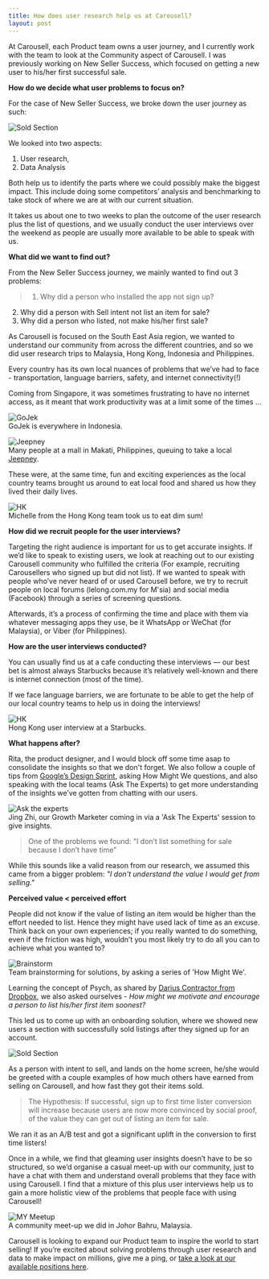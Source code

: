 ```yaml
---
title: How does user research help us at Carousell?
layout: post
---
```


At Carousell, each Product team owns a user journey, and I currently work with the team to look at the Community aspect of Carousell. I was previously working on New Seller Success, which focused on getting a new user to his/her first successful sale.

<b>How do we decide what user problems to focus on?</b>

For the case of New Seller Success, we broke down the user journey as such:

![Sold Section](/assets/userjourney.png)<br>

We looked into two aspects:
1. User research, 
2. Data Analysis

Both help us to identify the parts where we could possibly make the biggest impact. This include doing some competitors’ analysis and benchmarking to take stock of where we are at with our current situation.

It takes us about one to two weeks to plan the outcome of the user research plus the list of questions, and we usually conduct the user interviews over the weekend as people are usually more available to be able to speak with us.

<b>What did we want to find out?</b>

From the New Seller Success journey, we mainly wanted to find out 3 problems:
>1. Why did a person who installed the app not sign up?
2. Why did a person with Sell intent not list an item for sale?
3. Why did a person who listed, not make his/her first sale?

As Carousell is focused on the South East Asia region, we wanted to understand our community from across the different countries, and so we did user research trips to Malaysia, Hong Kong, Indonesia and Philippines.

Every country has its own local nuances of problems that we’ve had to face - transportation, language barriers, safety, and internet connectivity(!)

Coming from Singapore, it was sometimes frustrating to have no internet access, as it meant that work productivity was at a limit some of the times …

![GoJek](/assets/gojek.jpg)<br>
GoJek is everywhere in Indonesia.

![Jeepney](/assets/tuk.png)<br>
Many people at a mall in Makati, Philippines, queuing to take a local <a href="https://en.wikipedia.org/wiki/Jeepney">Jeepney</a>.

These were, at the same time, fun and exciting experiences as the local country teams brought us around to eat local food and shared us how they lived their daily lives.

![HK](/assets/dimsum.jpg)<br>
Michelle from the Hong Kong team took us to eat dim sum!


<b>How did we recruit people for the user interviews?</b>

Targeting the right audience is important for us to get accurate insights. If we’d like to speak to existing users, we look at reaching out to our existing Carousell community who fulfilled the criteria (For example, recruiting Carousellers who signed up but did not list). If we wanted to speak with people who’ve never heard of or used Carousell before, we try to recruit people on local forums (lelong.com.my for M'sia) and social media (Facebook) through a series of screening questions.

Afterwards, it’s a process of confirming the time and place with them via whatever messaging apps they use, be it WhatsApp or WeChat (for Malaysia), or Viber (for Philippines).

<b>How are the user interviews conducted?</b>

You can usually find us at a cafe conducting these interviews — our best bet is almost always Starbucks because it’s relatively well-known and there is internet connection (most of the time). 

If we face language barriers, we are fortunate to be able to get the help of our local country teams to help us in doing the interviews!

![HK](/assets/userresearch3.jpg)<br>
Hong Kong user interview at a Starbucks.


<b>What happens after?</b>

Rita, the product designer, and I would block off some time asap to consolidate the insights so that we don't forget. We also follow a couple of tips from <a href="http://www.gv.com/sprint/">Google’s Design Sprint</a>, asking How Might We questions, and also speaking with the local teams (Ask The Experts) to get more understanding of the insights we’ve gotten from chatting with our users.

![Ask the experts](/assets/userresearch5.jpg)<br>
Jing Zhi, our Growth Marketer coming in via a 'Ask The Experts' session to give insights.

> One of the problems we found: "I don’t list something for sale because I don’t have time”

While this sounds like a valid reason from our research, we assumed this came from a bigger problem: <i>"I don't understand the value I would get from selling."</i>

<b> Perceived value < perceived effort </b>

People did not know if the value of listing an item would be higher than the effort needed to list. Hence they might have used lack of time as an excuse. Think back on your own experiences; if you really wanted to do something, even if the friction was high, wouldn’t you most likely try to do all you can to achieve what you wanted to?

![Brainstorm](/assets/userresearch6.jpg)<br>
Team brainstorming for solutions, by asking a series of 'How Might We'.

Learning the concept of Psych, as shared by <a href="http://andrewchen.co/psychd-funnel-conversion/">Darius Contractor from Dropbox</a>, we also asked ourselves - <i>How might we motivate and encourage a person to list his/her first item soonest?</i>

This led us to come up with an onboarding solution, where we showed new users a section with successfully sold listings after they signed up for an account. 

![Sold Section](/assets/soldsection.jpg)<br>

As a person with intent to sell, and lands on the home screen, he/she would be greeted with a couple examples of how much others have earned from selling on Carousell, and how fast they got their items sold.

>The Hypothesis: 
If successful, sign up to first time lister conversion will increase because users are now more convinced by social proof, of the value they can get out of listing an item for sale.

We ran it as an A/B test and got a significant uplift in the conversion to first time listers!


Once in a while, we find that gleaming user insights doesn’t have to be so structured, so we’d organise a casual meet-up with our community, just to have a chat with them and understand overall problems that they face with using Carousell. I find that a mixture of this plus user interviews help us to gain a more holistic view of the problems that people face with using Carousell! 

![MY Meetup](/assets/userresearch2.jpg)<br>
A community meet-up we did in Johor Bahru, Malaysia.

Carousell is looking to expand our Product team to inspire the world to start selling! If you’re excited about solving problems through user research and data to make impact on millions, give me a ping, or <a href="https://careers.carousell.com">take a look at our available positions here</a>.